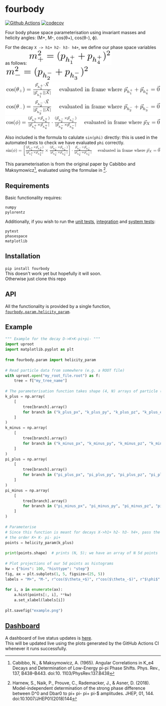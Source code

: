 # fourbody
[![Github Actions](https://github.com/richard-lane/fourbody/workflows/CI/badge.svg)](https://github.com/richard-lane/fourbody/actions)
[![codecov](https://codecov.io/gh/richard-lane/fourbody/branch/main/graph/badge.svg?token=BCP1DP2V3L)](https://codecov.io/gh/richard-lane/fourbody)

Four body phase space parameterisation using invariant masses and helicity angles: (M+, M-, cos(θ+), cos(θ-), ϕ).

For the decay `X -> h1+ h2- h3- h4+`, we define our phase space variables as follows:
![+ Mass](/doc/img/equations/mplus.png)  
![- Mass](/doc/img/equations/mminus.png)  
![+ Theta](/doc/img/equations/thetaplus.png)  
![- Theta](/doc/img/equations/thetaminus.png)  
![Phi](/doc/img/equations/cosphi.png)  


Also included is the formula to calulate `sin(phi)` directly: this is used in the automated tests to check we have evaluated `phi` correctly.
![sin phi](doc/img/equations/sinphi.png)

This parameterisation is from the original paper by Cabibbo and Maksymowicz[^1],
evaluated using the formulae in [^2].


[^1]: Cabibbo, N., & Maksymowicz, A. (1965). Angular Correlations in K_e4 Decays and
 Determination of Low-Energy pi-pi Phase Shifts. Phys. Rev., 137, B438–B443. doi:10.
 1103/PhysRev.137.B438

[^2]: Harnew, S., Naik, P., Prouve, C., Rademacker, J., & Asner, D. (2018).
 Model-independent determination of the strong phase difference between D^0 and Dbar0
 to pi+ pi- pi+ pi-$ amplitudes. JHEP, 01, 144. doi:10.1007/JHEP01(2018)144

## Requirements
Basic functionality requires:
 ```
 numpy
 pylorentz
 ```

Additionally, if you wish to run the [unit tests](test/ut/), [integration](test/it) and [system tests](test/script):
 ```
 pytest
 phasespace
 matplotlib
 ```

## Installation
`pip install fourbody`  
This doesn't work yet but hopefully it will soon.  
Otherwise just clone this repo

## API
All the functionality is provided by a single function, [`fourbody.param.helicity_param`](fourbody/param.py#24).

## Example
```python
""" Example for the decay D->K+K-pi+pi- """
import uproot
import matplotlib.pyplot as plt

from fourbody.param import helicity_param

# Read particle data from somewhere (e.g. a ROOT file)
with uproot.open("my_root_file.root") as f:
    tree = f["my_tree_name"]

# The parameterisation function takes shape (4, N) arrays of particle (px, py, pz, energy)
k_plus = np.array(
    [
        tree[branch].array()
        for branch in ("k_plus_px", "k_plus_py", "k_plus_pz", "k_plus_e")
    ]
)
k_minus = np.array(
    [
        tree[branch].array()
        for branch in ("k_minus_px", "k_minus_py", "k_minus_pz", "k_minus_e")
    ]
)
pi_plus = np.array(
    [
        tree[branch].array()
        for branch in ("pi_plus_px", "pi_plus_py", "pi_plus_pz", "pi_plus_e")
    ]
)
pi_minus = np.array(
    [
        tree[branch].array()
        for branch in ("pi_minus_px", "pi_minus_py", "pi_minus_pz", "pi_minus_e")
    ]
)

# Parameterise
# Since this function is meant for decays X->h1+ h2- h3- h4+, pass the particles in in  
# the order K+ K- pi- pi+
points = helicity_param(k_plus)

print(points.shape)  # prints (N, 5); we have an array of N 5d points

# Plot projections of our 5d points as histograms
kw = {"bins": 100, "histtype": "step"}
fig, ax = plt.subplots(1, 5, figsize=(25, 5))
labels = "M+", "M-", r"cos($\theta_+$)", r"cos($\theta_-$)", r"$\phi$"

for i, a in enumerate(ax):
    a.hist(points[:, i], **kw)
    a.set_xlabel(labels[i])

plt.savefig("example.png")

```

## [Dashboard](doc/dashboard/README.md)
A dashboard of live status updates is [here](doc/dashboard/README.md).  
This will be updated live using the plots generated by the GitHub Actions CI whenever it runs successfully.
